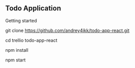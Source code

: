 Todo Application
-----
Getting started

git clone https://github.com/andrey4ikk/todo-app-react.git

cd trellio todo-app-react

npm install 

npm start 
